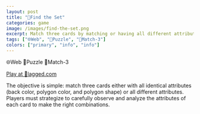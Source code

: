 ```yaml
---
layout: post
title: "🔼Find the Set"
categories: game
image: /images/find-the-set.png
excerpt: Match three cards by matching or having all different attributes.
tags: ["🌐Web", "🧩Puzzle", "🍭Match-3"]
colors: ["primary", "info", "info"]
---
```


<span class="badge badge-primary">🌐Web</span>
<span class="badge badge-info">🧩Puzzle</span>
<span class="badge badge-info">🍭Match-3</span>

<a href="https://lagged.com/play/6826/" class="btn btn-primary btn-lg">Play at 🎯lagged.com</a>

The objective is simple: match three cards either with all identical attributes (back color, polygon color, and polygon shape) or all different attributes. Players must strategize to carefully observe and analyze the attributes of each card to make the right combinations.